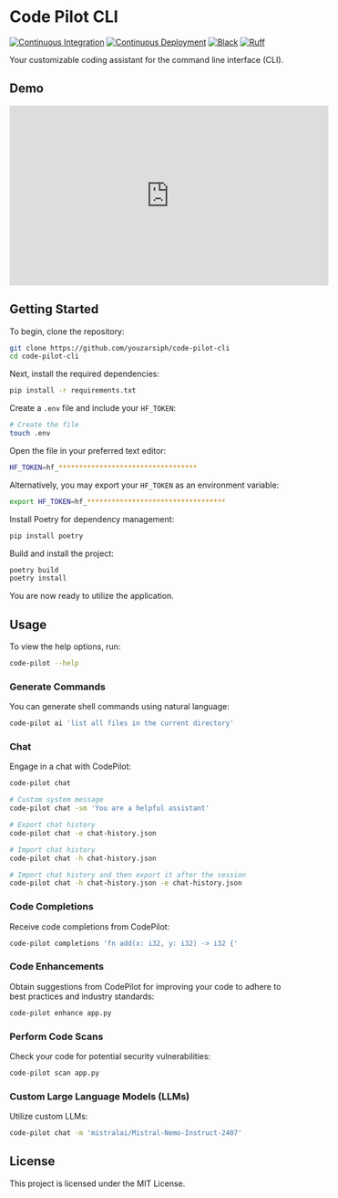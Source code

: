 # Code Pilot CLI

[![Continuous Integration](https://github.com/youzarsiph/code-pilot-cli/actions/workflows/ci.yml/badge.svg)](https://github.com/youzarsiph/code-pilot-cli/actions/workflows/ci.yml)
[![Continuous Deployment](https://github.com/youzarsiph/code-pilot-cli/actions/workflows/cd.yml/badge.svg)](https://github.com/youzarsiph/code-pilot-cli/actions/workflows/cd.yml)
[![Black](https://github.com/youzarsiph/code-pilot-cli/actions/workflows/black.yml/badge.svg)](https://github.com/youzarsiph/code-pilot-cli/actions/workflows/black.yml)
[![Ruff](https://github.com/youzarsiph/code-pilot-cli/actions/workflows/ruff.yml/badge.svg)](https://github.com/youzarsiph/code-pilot-cli/actions/workflows/ruff.yml)

Your customizable coding assistant for the command line interface (CLI).

## Demo

<iframe width="560" height="315" src="https://www.youtube.com/embed/VWiPISA9rKo?si=rW6ute2QXwq5KevI" title="YouTube Video Demonstration" frameborder="0" allow="accelerometer; autoplay; clipboard-write; encrypted-media; gyroscope; picture-in-picture; web-share" referrerpolicy="strict-origin-when-cross-origin" allowfullscreen></iframe>

## Getting Started

To begin, clone the repository:

```bash
git clone https://github.com/youzarsiph/code-pilot-cli
cd code-pilot-cli
```

Next, install the required dependencies:

```bash
pip install -r requirements.txt
```

Create a `.env` file and include your `HF_TOKEN`:

```bash
# Create the file
touch .env
```

Open the file in your preferred text editor:

```bash
HF_TOKEN=hf_**********************************
```

Alternatively, you may export your `HF_TOKEN` as an environment variable:

```bash
export HF_TOKEN=hf_**********************************
```

Install Poetry for dependency management:

```bash
pip install poetry
```

Build and install the project:

```bash
poetry build
poetry install
```

You are now ready to utilize the application.

## Usage

To view the help options, run:

```bash
code-pilot --help
```

### Generate Commands

You can generate shell commands using natural language:

```bash
code-pilot ai 'list all files in the current directory'
```

### Chat

Engage in a chat with CodePilot:

```bash
code-pilot chat

# Custom system message
code-pilot chat -sm 'You are a helpful assistant'

# Export chat history
code-pilot chat -e chat-history.json

# Import chat history
code-pilot chat -h chat-history.json

# Import chat history and then export it after the session
code-pilot chat -h chat-history.json -e chat-history.json
```

### Code Completions

Receive code completions from CodePilot:

```bash
code-pilot completions 'fn add(x: i32, y: i32) -> i32 {'
```

### Code Enhancements

Obtain suggestions from CodePilot for improving your code to adhere to best practices and industry standards:

```bash
code-pilot enhance app.py
```

### Perform Code Scans

Check your code for potential security vulnerabilities:

```bash
code-pilot scan app.py
```

### Custom Large Language Models (LLMs)

Utilize custom LLMs:

```bash
code-pilot chat -m 'mistralai/Mistral-Nemo-Instruct-2407'
```

## License

This project is licensed under the MIT License.
